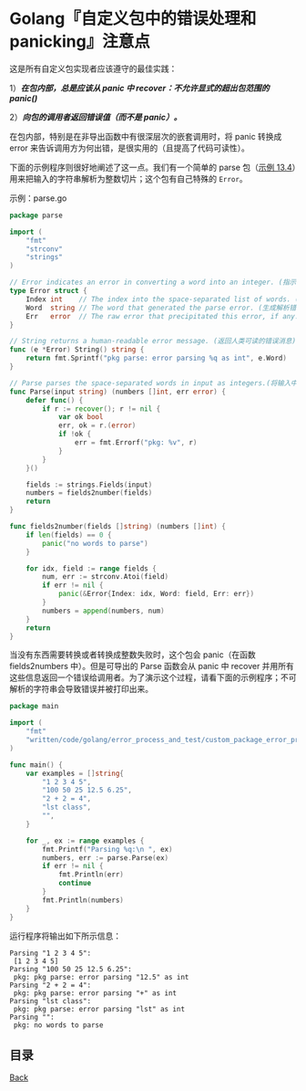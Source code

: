# Golang『自定义包中的错误处理和panicking』注意点

这是所有自定义包实现者应该遵守的最佳实践：

1）_**在包内部，总是应该从 panic 中 recover：不允许显式的超出包范围的 panic()**_

2）_**向包的调用者返回错误值（而不是 panic）。**_

在包内部，特别是在非导出函数中有很深层次的嵌套调用时，将 panic 转换成 error 来告诉调用方为何出错，是很实用的（且提高了代码可读性）。

下面的示例程序则很好地阐述了这一点。我们有一个简单的 parse 包（[示例 13.4](https://github.com/unknwon/the-way-to-go_ZH_CN/blob/master/eBook/examples/chapter_13/parse/parse.go)）用来把输入的字符串解析为整数切片；这个包有自己特殊的 `Error`。

示例：parse.go

```go
package parse

import (
	"fmt"
	"strconv"
	"strings"
)

// Error indicates an error in converting a word into an integer. (指示将单词转换为整数时出错)
type Error struct {
	Index int    // The index into the space-separated list of words. (空格分隔的单词列表的索引)
	Word  string // The word that generated the parse error. (生成解析错误的单词)
	Err   error  // The raw error that precipitated this error, if any. (引发此错误的原始错误(如果有的话))
}

// String returns a human-readable error message. (返回人类可读的错误消息)
func (e *Error) String() string {
	return fmt.Sprintf("pkg parse: error parsing %q as int", e.Word)
}

// Parse parses the space-separated words in input as integers.(将输入中的空格分隔的单词解析为整数)
func Parse(input string) (numbers []int, err error) {
	defer func() {
		if r := recover(); r != nil {
			var ok bool
			err, ok = r.(error)
			if !ok {
				err = fmt.Errorf("pkg: %v", r)
			}
		}
	}()

	fields := strings.Fields(input)
	numbers = fields2number(fields)
	return
}

func fields2number(fields []string) (numbers []int) {
	if len(fields) == 0 {
		panic("no words to parse")
	}

	for idx, field := range fields {
		num, err := strconv.Atoi(field)
		if err != nil {
			panic(&Error{Index: idx, Word: field, Err: err})
		}
		numbers = append(numbers, num)
	}
	return
}
```

当没有东西需要转换或者转换成整数失败时，这个包会 panic（在函数 fields2numbers 中）。但是可导出的 Parse 函数会从 panic 中 recover 并用所有这些信息返回一个错误给调用者。为了演示这个过程，请看下面的示例程序；不可解析的字符串会导致错误并被打印出来。

```go
package main

import (
	"fmt"
	"written/code/golang/error_process_and_test/custom_package_error_process/parse"
)

func main() {
	var examples = []string{
		"1 2 3 4 5",
		"100 50 25 12.5 6.25",
		"2 + 2 = 4",
		"lst class",
		"",
	}

	for _, ex := range examples {
		fmt.Printf("Parsing %q:\n ", ex)
		numbers, err := parse.Parse(ex)
		if err != nil {
			fmt.Println(err)
			continue
		}
		fmt.Println(numbers)
	}
}
```

运行程序将输出如下所示信息：

```shell
Parsing "1 2 3 4 5":
 [1 2 3 4 5]
Parsing "100 50 25 12.5 6.25":
 pkg: pkg parse: error parsing "12.5" as int
Parsing "2 + 2 = 4":
 pkg: pkg parse: error parsing "+" as int
Parsing "lst class":
 pkg: pkg parse: error parsing "lst" as int
Parsing "":
 pkg: no words to parse
```

## 目录
[Back](../GolangNotice.md)